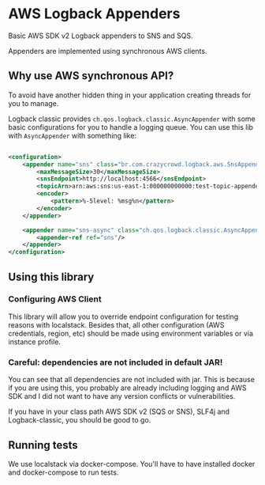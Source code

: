 # AWS Logback Appenders

Basic AWS SDK v2 Logback appenders to SNS and SQS.

Appenders are implemented using synchronous AWS clients.

## Why use AWS synchronous API?

To avoid have another hidden thing in your application creating threads for you to manage.

Logback classic provides `ch.qos.logback.classic.AsyncAppender` with some basic configurations for you to handle a
logging queue. You can use this lib with `AsyncAppender` with something like:

```xml

<configuration>
    <appender name="sns" class="br.com.crazycrowd.logback.aws.SnsAppender">
        <maxMessageSize>30</maxMessageSize>
        <snsEndpoint>http://localhost:4566</snsEndpoint>
        <topicArn>arn:aws:sns:us-east-1:000000000000:test-topic-appender</topicArn>
        <encoder>
            <pattern>%-5level: %msg%n</pattern>
        </encoder>
    </appender>

    <appender name="sns-async" class="ch.qos.logback.classic.AsyncAppender">
        <appender-ref ref="sns"/>
    </appender>
</configuration>
```

## Using this library

### Configuring AWS Client

This library will allow you to override endpoint configuration for testing reasons with localstack. Besides that,
all other configuration (AWS credentials, region, etc) should be made using environment variables or via instance
profile.

### Careful: dependencies are not included in default JAR!

You can see that all dependencies are not included with jar. This is because if you are using this, you probably are
already including logging and AWS SDK and I did not want to have any version conflicts or vulnerabilities.

If you have in your class path AWS SDK v2 (SQS or SNS), SLF4j and Logback-classic, you should be good to go.

## Running tests

We use localstack via docker-compose. You'll have to have installed docker and docker-compose to run tests.
